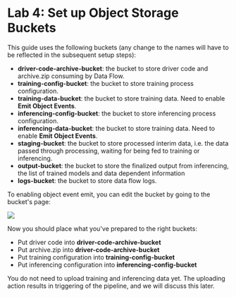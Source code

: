 
Lab 4: Set up Object Storage Buckets
===

This guide uses the following buckets (any change to the names will have to be reflected in the subsequent setup steps):

*   **driver-code-archive-bucket**: the bucket to store driver code and archive.zip consuming by Data Flow.
*   **training-config-bucket**: the bucket to store training process configuration.
*   **training-data\-bucket**: the bucket to store training data. Need to enable **Emit Object Events**.
*   **inferencing-config-bucket**: the bucket to store inferencing process configuration.
*   **inferencing-data-bucket**: the bucket to store training data. Need to enable **Emit Object Events**.
*   **staging-bucket**: the bucket to store processed interim data, i.e. the data passed through processing, waiting for being fed to training or inferencing. 
*   **output-bucket**: the bucket to store the finalized output from inferencing, the list of trained models and data dependent information
*   **logs-bucket**: the bucket to store data flow logs.

To enabling object event emit, you can edit the bucket by going to the bucket's page:

![](./images/Prepare-OS1.png)

Now you should place what you've prepared to the right buckets:

*   Put driver code into **driver-code-archive-bucket**
*   Put archive.zip into **driver-code-archive-bucket**
*   Put training configuration into **training-config-bucket**
*   Put inferencing configuration into **inferencing-config-bucket**

You do not need to upload training and inferencing data yet. The uploading action results in triggering of the pipeline, and we will discuss this later.
